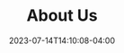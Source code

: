 ---
title: "About Us"
date: 2023-07-14T14:10:08-04:00
heading : "We believe in being sensitive to every person and every need."
description : "Lasting Connections specializes in empowering seniors to age gracefully in the familiar surroundings of their own home. We offer a broad range of services, from meticulous housekeeping to compassionate personal care, tailored to enhance their comfort and well-being. Our mission is to craft bespoke, long and short-term solutions that echo the unique needs of each client, because to us, every senior deserves a personalized touch in their golden years."
tags : ["Senior Care", "In Home Care", "Personal Care Services", "Elder Care", "Elderly Comfort"]
services_title: "Services Offered"
services_offered: ["Bathing/Showering", "Transitional Care", "Light Housekeeping", "Companionship", "Meal Preparation", "Hygiene Assistance", "Assistance with Ambulation", "Medication Reminders", "Toileting/Continence Care"]
---